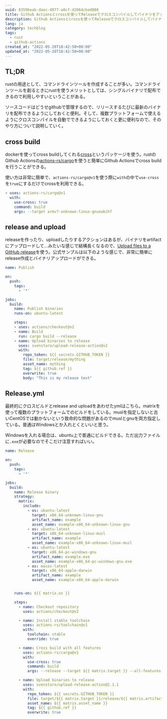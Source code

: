 ```yaml
---
uuid: 8359beab-daec-4977-a8cf-d2064cbed808
title: Github Actionsとcrossを使ってReleaseでクロスコンパイルしてバイナリをアップロードする
description: Github Actionsとcrossを使ってReleaseでクロスコンパイルしてバイナリをアップロードする
lang: ja
category: techblog
tags:
  - rust
  - github-actions
created_at: "2022-05-20T18:42:50+00:00"
updated_at: "2022-05-20T18:42:50+00:00"
---
```


## TL;DR

rustの用途として、コマンドラインツールを作成することが多い。コマンドラインツールを創るときにrustを使うメリットとしては、シングルバイナリで配布できるので利用しやすいということがある。

ソースコードはどうせgithubで管理するので、リリースするたびに最新のバイナリを配布できるようにしておくと便利。そして、複数プラットフォームで使えるようにクロスコンパイルを自動でできるようにしておくと更に便利なので、そのやり方について説明していく。

## cross build

dockerを使ってcross buildしてくれる[cross](https://github.com/rust-embedded/cross)というパッケージを使う。rustのGithub Actionsの[actions-rs/cargo](https://github.com/actions-rs/cargo)を使うと簡単にGithub Actionsでcross buildを行うことができる。

使い方は非常に簡単で、`actions-rs/cargo@v1`を使う際に`with`の中で`use-cross`を`true`にするだけでcrossを利用できる。

```yaml
- uses: actions-rs/cargo@v1
  with:
    use-cross: true
    command: build
    args: --target armv7-unknown-linux-gnueabihf
```

## release and upload

releaseを作ったり、uploadしたりするアクションはあるが、バイナリをartifactにアップロードして...みたいな感じで結構長くなるので、[Upload files to a GitHub release](https://github.com/marketplace/actions/upload-files-to-a-github-release)を使う。公式サンプルは以下のような感じで、非常に簡単にrelease作成とバイナリアップロードができる。

```yml:title=simple_example.yml
name: Publish

on:
  push:
    tags:
      - '*'

jobs:
  build:
    name: Publish binaries
    runs-on: ubuntu-latest

    steps:
    - uses: actions/checkout@v2
    - name: Build
      run: cargo build --release
    - name: Upload binaries to release
      uses: svenstaro/upload-release-action@v2
      with:
        repo_token: ${{ secrets.GITHUB_TOKEN }}
        file: target/release/mything
        asset_name: mything
        tag: ${{ github.ref }}
        overwrite: true
        body: "This is my release text"
```

## Release.yml

最終的にクロスビルドとrelease and uploadをあわせたymlはこちら。matrixを使って複数のプラットフォームでのビルドをしている。muslを指定しないと古いCentOSでは動かないという致命的な問題があるのでmuslとgnuを両方指定している。普通はWindowsとか入れとくといいと思う。

Windowsを入れる場合は、ubuntu上で普通にビルドできる。ただ出力ファイルに`.exe`が必要なのでそこだけ注意すればいい。

```yml:title=Release.yml
name: Release

on:
  push:
    tags:
      - '*'

jobs:
  build:
    name: Release binary
    strategy:
      matrix:
        include:
          - os: ubuntu-latest
            target: x86_64-unknown-linux-gnu
            artifact_name: example
            asset_name: example-x86_64-unknown-linux-gnu
          - os: ubuntu-latest
            target: x86_64-unknown-linux-musl
            artifact_name: example
            asset_name: example-x86_64-unknown-linux-musl
          - os: ubuntu-latest
            target: x86_64-pc-windows-gnu
            artifact_name: example.exe
            asset_name: example-x86_64-pc-windows-gnu.exe
          - os: macos-latest
            target: x86_64-apple-darwin
            artifact_name: example
            asset_name: example-x86_64-apple-darwin


    runs-on: ${{ matrix.os }}

    steps:
      - name: Checkout repository
        uses: actions/checkout@v2

      - name: Install stable toolchain
        uses: actions-rs/toolchain@v1
        with:
          toolchain: stable
          override: true

      - name: Cross build with all features
        uses: actions-rs/cargo@v1
        with:
          use-cross: true 
          command: build
          args: --release --target ${{ matrix.target }} --all-features --verbose

      - name: Upload binaries to release
        uses: svenstaro/upload-release-action@2.1.1
        with:
          repo_token: ${{ secrets.GITHUB_TOKEN }}
          file: target/${{ matrix.target }}/release/${{ matrix.artifact_name }}
          asset_name: ${{ matrix.asset_name }}
          tag: ${{ github.ref }}
          overwrite: true
```
